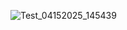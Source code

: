 ![Test_04152025_145439](https://github.com/user-attachments/assets/18c7b6b2-7b8e-4e3b-be72-b996f7609edf)
